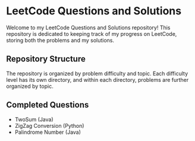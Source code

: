# LeetCode Questions and Solutions

Welcome to my LeetCode Questions and Solutions repository! This repository is dedicated to keeping track of my progress on LeetCode, storing both the problems and my solutions.

## Repository Structure

The repository is organized by problem difficulty and topic. Each difficulty level has its own directory, and within each directory, problems are further organized by topic.

## Completed Questions
- TwoSum (Java)
- ZigZag Conversion (Python)
- Palindrome Number (Java)
